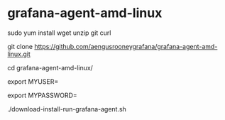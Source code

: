 # grafana-agent-amd-linux

sudo yum install wget unzip git curl 

git clone https://github.com/aengusrooneygrafana/grafana-agent-amd-linux.git 

cd grafana-agent-amd-linux/ 

export MYUSER=<my-grafana-dot-com-hosted-metrics-user> 
  
export MYPASSWORD=<my-grafana-dot-com-hosted-metrics-password>

./download-install-run-grafana-agent.sh 
